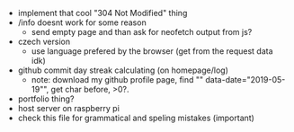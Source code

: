 - implement that cool "304 Not Modified" thing
- /info doesnt work for some reason
  - send empty page and than ask for neofetch output from js?
- czech version
  - use language prefered by the browser (get from the request data idk)
- github commit day streak calculating (on homepage/log)
  - note: download my github profile page, find "\" data-date=\"2019-05-19\"", get char before, >0?.
- portfolio thing?
- host server on raspberry pi
- check this file for grammatical and speling mistakes (important)
